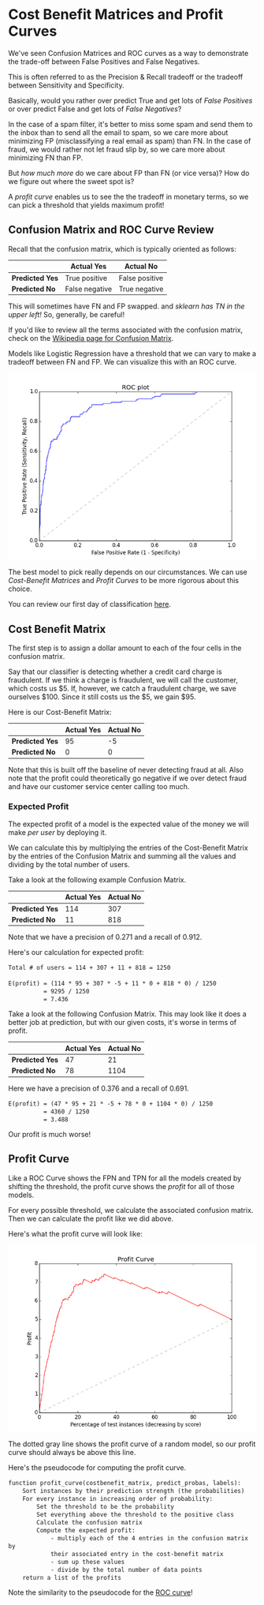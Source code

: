 # Cost Benefit Matrices and Profit Curves

We've seen Confusion Matrices and ROC curves as a way to demonstrate the trade-off between False Positives and False Negatives.

This is often referred to as the Precision & Recall tradeoff or the tradeoff between Sensitivity and Specificity.

Basically, would you rather over predict True and get lots of *False Positives* or over predict False and get lots of *False Negatives*?

In the case of a spam filter, it's better to miss some spam and send them to the inbox than to send all the email to spam, so we care more about minimizing FP (misclassifying a real email as spam) than FN. In the case of fraud, we would rather not let fraud slip by, so we care more about minimizing FN than FP.

But *how much more* do we care about FP than FN (or vice versa)? How do we figure out where the sweet spot is?

A *profit curve* enables us to see the the tradeoff in monetary terms, so we can pick a threshold that yields maximum profit!

## Confusion Matrix and ROC Curve Review

Recall that the confusion matrix, which is typically oriented as follows:

|                   | Actual Yes     | Actual No      |
| ----------------- | -------------- | -------------- |
| **Predicted Yes** | True positive  | False positive |
| **Predicted No**  | False negative | True negative  |

This will sometimes have FN and FP swapped. and *sklearn has TN in the upper left!* So, generally, be careful!

If you'd like to review all the terms associated with the confusion matrix, check on the [Wikipedia page for Confusion Matrix](https://en.wikipedia.org/wiki/Confusion_matrix).

Models like Logistic Regression have a threshold that we can vary to make a tradeoff between FN and FP. We can visualize this with an ROC curve.

![ROC Curve](images/roc_curve.png)

The best model to pick really depends on our circumstances. We can use *Cost-Benefit Matrices* and *Profit Curves* to be more rigorous about this choice.

You can review our first day of classification [here](https://github.com/zipfian/logistic-regression/blob/master/pair.md).

## Cost Benefit Matrix

The first step is to assign a dollar amount to each of the four cells in the confusion matrix.

Say that our classifier is detecting whether a credit card charge is fraudulent. If we think a charge is fraudulent, we will call the customer, which costs us $5. If, however, we catch a fraudulent charge, we save ourselves $100. Since it still costs us the $5, we gain $95.

Here is our Cost-Benefit Matrix:

|                   | Actual Yes | Actual No |
| ----------------- | ---------- | --------- |
| **Predicted Yes** |         95 |        -5 |
| **Predicted No**  |          0 |         0 |

Note that this is built off the baseline of never detecting fraud at all. Also note that the profit could theoretically go negative if we over detect fraud and have our customer service center calling too much.

### Expected Profit

The expected profit of a model is the expected value of the money we will make *per user* by deploying it.

We can calculate this by multiplying the entries of the Cost-Benefit Matrix by the entries of the Confusion Matrix and summing all the values and dividing by the total number of users.

Take a look at the following example Confusion Matrix.

|                   | Actual Yes | Actual No   |
| ----------------- | ---------- | ----------- |
| **Predicted Yes** |        114 |         307 |
| **Predicted No**  |         11 |         818 |

Note that we have a precision of 0.271 and a recall of 0.912.

Here's our calculation for expected profit:

```
Total # of users = 114 + 307 + 11 + 818 = 1250

E(profit) = (114 * 95 + 307 * -5 + 11 * 0 + 818 * 0) / 1250
          = 9295 / 1250
          = 7.436
```

Take a look at the following Confusion Matrix. This may look like it does a better job at prediction, but with our given costs, it's worse in terms of profit.

|                   | Actual Yes | Actual No |
| ----------------- | ---------- | --------- |
| **Predicted Yes** |         47 |        21 |
| **Predicted No**  |         78 |      1104 |

Here we have a precision of 0.376 and a recall of 0.691.

```
E(profit) = (47 * 95 + 21 * -5 + 78 * 0 + 1104 * 0) / 1250
          = 4360 / 1250
          = 3.488
```

Our profit is much worse!

## Profit Curve

Like a ROC Curve shows the FPN and TPN for all the models created by shifting the threshold, the profit curve shows the *profit* for all of those models.

For every possible threshold, we calculate the associated confusion matrix. Then we can calculate the profit like we did above.

Here's what the profit curve will look like:

![Profit Curve](images/profit_curve.png)

The dotted gray line shows the profit curve of a random model, so our profit curve should always be above this line.

Here's the pseudocode for computing the profit curve.

```
function profit_curve(costbenefit_matrix, predict_probas, labels):
    Sort instances by their prediction strength (the probabilities)
    For every instance in increasing order of probability:
        Set the threshold to be the probability
        Set everything above the threshold to the positive class
        Calculate the confusion matrix
        Compute the expected profit:
            - multiply each of the 4 entries in the confusion matrix by
            their associated entry in the cost-benefit matrix
            - sum up these values
            - divide by the total number of data points
    return a list of the profits
```

Note the similarity to the pseudocode for the [ROC curve](https://github.com/zipfian/logistic-regression/blob/master/pair.md)!
